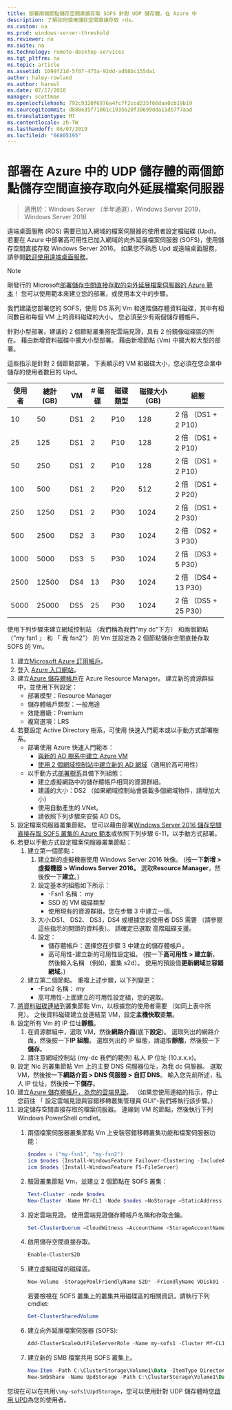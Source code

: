 ```yaml
---
title: 部署兩個節點儲存空間直接存取 SOFS 針對 UDP 儲存體，在 Azure 中
description: 了解如何使用儲存空間直接存取 rds。
ms.custom: na
ms.prod: windows-server-threshold
ms.reviewer: na
ms.suite: na
ms.technology: remote-desktop-services
ms.tgt_pltfrm: na
ms.topic: article
ms.assetid: 1099f21d-5f07-475a-92dd-ad08bc155da1
author: haley-rowland
ms.author: harowl
ms.date: 07/17/2018
manager: scottman
ms.openlocfilehash: 792c9320f6976a4fc7f2ccd235f66daa0cb19b19
ms.sourcegitcommit: d888e35f71801c1935620f38699dda11db7f7aad
ms.translationtype: MT
ms.contentlocale: zh-TW
ms.lasthandoff: 06/07/2019
ms.locfileid: "66805195"
---
```

# <a name="deploy-a-two-node-storage-spaces-direct-scale-out-file-server-for-upd-storage-in-azure"></a>部署在 Azure 中的 UDP 儲存體的兩個節點儲存空間直接存取向外延展檔案伺服器

>適用於：Windows Server （半年通道），Windows Server 2019，Windows Server 2016

遠端桌面服務 (RDS) 需要已加入網域的檔案伺服器的使用者設定檔磁碟 (Upd)。 若要在 Azure 中部署高可用性已加入網域的向外延展檔案伺服器 (SOFS)，使用儲存空間直接存取 Windows Server 2016。 如果您不熟悉 Upd 或遠端桌面服務，請參閱[歡迎使用遠端桌面服務](welcome-to-rds.md)。

> [!NOTE] 
> 剛發行的 Microsoft[部署儲存空間直接存取的向外延展檔案伺服器的 Azure 範本](https://azure.microsoft.com/documentation/templates/301-storage-spaces-direct/)！ 您可以使用範本來建立您的部署，或使用本文中的步驟。 

我們建議您部署您的 SOFS，使用 DS 系列 Vm 和進階儲存體資料磁碟，其中有相同數目和每個 VM 上的資料磁碟的大小。 您必須至少有兩個儲存體帳戶。 

針對小型部署，建議的 2 個節點叢集搭配雲端見證，具有 2 份鏡像磁碟區的所在。 藉由新增資料磁碟中擴大小型部署。 藉由新增節點 (Vm) 中擴大較大型的部署。 

這些指示是針對 2 個節點部署。 下表顯示的 VM 和磁碟大小，您必須在您企業中儲存的使用者數目的 Upd。 

| 使用者 | 總計 (GB) | VM | # 磁碟 | 磁碟類型 | 磁碟大小 (GB) | 組態   |
|-------|------------|----|---------|-----------|----------------|-----------------|
| 10    | 50         | DS1 | 2       | P10       | 128            | 2 倍 （DS1 + 2 P10）  |
| 25    | 125        | DS1 | 2       | P10       | 128            | 2 倍 （DS1 + 2 P10）  |
| 50    | 250        | DS1 | 2       | P10       | 128            | 2 倍 （DS1 + 2 P10）  |
| 100   | 500        | DS1 | 2       | P20       | 512            | 2 倍 （DS1 + 2 P20）  |
| 250   | 1250       | DS1 | 2       | P30       | 1024           | 2 倍 （DS1 + 2 P30）  |
| 500   | 2500       | DS2 | 3       | P30       | 1024           | 2 倍 （DS2 + 3 P30）  |
| 1000  | 5000       | DS3 | 5       | P30       | 1024           | 2 倍 （DS3 + 5 P30）  |
| 2500  | 12500      | DS4 | 13      | P30       | 1024           | 2 倍 （DS4 + 13 P30） |
| 5000  | 25000      | DS5 | 25      | P30       | 1024           | 2 倍 （DS5 + 25 P30） | 

使用下列步驟來建立網域控制站 （我們稱為我們"my dc"下方） 和兩個節點 （"my fsn1 」 和 「 我 fsn2"） 的 Vm 並設定為 2 個節點儲存空間直接存取 SOFS 的 Vm。

1. 建立[Microsoft Azure 訂用帳戶](https://azure.microsoft.com)。
2. 登入 [Azure 入口網站](https://ms.portal.azure.com)。
3. 建立[Azure 儲存體帳戶](https://azure.microsoft.com/documentation/articles/storage-create-storage-account/#create-a-storage-account)在 Azure Resource Manager。 建立新的資源群組中，並使用下列設定：
   - 部署模型：Resource Manager
   - 儲存體帳戶類型：一般用途
   - 效能層級：Premium
   - 複寫選項：LRS
4. 若要設定 Active Directory 樹系，可使用 快速入門範本或以手動方式部署樹系。 
   - 部署使用 Azure 快速入門範本：
      - [與新的 AD 樹系中建立 Azure VM](https://azure.microsoft.com/documentation/templates/active-directory-new-domain/)
      - [使用 2 個網域控制站中建立新的 AD 網域](https://azure.microsoft.com/documentation/templates/active-directory-new-domain-ha-2-dc/)（適用於高可用性）
   - 以手動方式[部署樹系](https://azure.microsoft.com/documentation/articles/active-directory-new-forest-virtual-machine/)具備下列組態：
      - 建立虛擬網路中的儲存體帳戶相同的資源群組。
      - 建議的大小：DS2 （如果網域控制站會裝載多個網域物件，請增加大小）
      - 使用自動產生的 VNet。
      - 請依照下列步驟來安裝 AD DS。
5. 設定檔案伺服器叢集節點。 您可以藉由部署[Windows Server 2016 儲存空間直接存取 SOFS 叢集的 Azure 範本](https://azure.microsoft.com/resources/templates/301-storage-spaces-direct/)或依照下列步驟 6-11，以手動方式部署。
6. 若要以手動方式設定檔案伺服器叢集節點：
   1. 建立第一個節點： 
      1. 建立新的虛擬機器使用 Windows Server 2016 映像。 (按一下**新增 > 虛擬機器 > Windows Server 2016。** 選取**Resource Manager**，然後按一下**建立**。)
      2. 設定基本的組態如下所示：
         - -Fsn1 名稱： my
         - SSD 的 VM 磁碟類型
         - 使用現有的資源群組，您在步驟 3 中建立一個。 
      3. 大小:DS1、 DS2、 DS3，DS4 或根據您的使用者 DS5 需要 （請參閱這些指示的開頭的資料表）。 請確定已選取 高階磁碟支援。
      4. 設定： 
         - 儲存體帳戶：選擇您在步驟 3 中建立的儲存體帳戶。
         - 高可用性-建立新的可用性設定組。 (按一下**高可用性 > 建立新**，然後輸入名稱 （例如，叢集 s2d）。 使用的預設值**更新網域**並**容錯網域**。)
   2. 建立第二個節點。 重複上述步驟，以下列變更：
      - -Fsn2 名稱： my
      - 高可用性-上面建立的可用性設定組，您的選取。  
7. [將資料磁碟連結](https://azure.microsoft.com/documentation/articles/virtual-machines-windows-attach-disk-portal/)到叢集節點 Vm，以根據您的使用者需要 （如同上表中所見）。 之後資料磁碟建立並連結至 VM，設定**主機快取**要**無**。
8. 設定所有 Vm 的 IP 位址**靜態**。 
   1. 在資源群組中，選取 VM，然後**網路介面**(底下**設定**)。 選取列出的網路介面，然後按一下**IP 組態**。 選取列出的 IP 組態，請選取**靜態**，然後按一下**儲存**。
   2. 請注意網域控制站 (my-dc 我們的範例) 私人 IP 位址 (10.x.x.x)。
9. 設定 Nic 的叢集節點 Vm 上的主要 DNS 伺服器位址，為我 dc 伺服器。 選取 VM，然後按一下**網路介面 > DNS 伺服器 > 自訂 DNS**。 輸入您先前所述，私人 IP 位址，然後按一下**儲存**。
10. 建立[Azure 儲存體帳戶，為您的雲端見證](https://docs.microsoft.com/windows-server/failover-clustering/deploy-cloud-witness)。 （如果您使用連結的指示，停止您前往 「 設定雲端見證與容錯移轉叢集管理員 GUI"-我們將執行該步驟。）
11. 設定儲存空間直接存取的檔案伺服器。 連線到 VM 的節點，然後執行下列 Windows PowerShell cmdlet。
    1. 兩個檔案伺服器叢集節點 Vm 上安裝容錯移轉叢集功能和檔案伺服器功能：

       ```powershell
       $nodes = ("my-fsn1", "my-fsn2")
       icm $nodes {Install-WindowsFeature Failover-Clustering -IncludeAllSubFeature -IncludeManagementTools} 
       icm $nodes {Install-WindowsFeature FS-FileServer} 
       ```
    2. 驗證叢集節點 Vm，並建立 2 個節點在 SOFS 叢集：

       ```powershell
       Test-Cluster -node $nodes
       New-Cluster -Name MY-CL1 -Node $nodes –NoStorage –StaticAddress [new address within your addr space]
       ``` 
    3. 設定雲端見證。 使用雲端見證儲存體帳戶名稱和存取金鑰。

       ```powershell
       Set-ClusterQuorum –CloudWitness –AccountName <StorageAccountName> -AccessKey <StorageAccountAccessKey> 
       ```
    4. 啟用儲存空間直接存取。

       ```powershell
       Enable-ClusterS2D 
       ```
      
    5. 建立虛擬磁碟的磁碟區。

       ```powershell
       New-Volume -StoragePoolFriendlyName S2D* -FriendlyName VDisk01 -FileSystem CSVFS_REFS -Size 120GB 
       ```
       若要檢視在 SOFS 叢集上的叢集共用磁碟區的相關資訊，請執行下列 cmdlet:

       ```powershell
       Get-ClusterSharedVolume
       ```
   
    6. 建立向外延展檔案伺服器 (SOFS):

       ```powershell
       Add-ClusterScaleOutFileServerRole -Name my-sofs1 -Cluster MY-CL1
       ```

    7. 建立新的 SMB 檔案共用 SOFS 叢集上。

       ```powershell
       New-Item -Path C:\ClusterStorage\Volume1\Data -ItemType Directory
       New-SmbShare -Name UpdStorage -Path C:\ClusterStorage\Volume1\Data
       ```

您現在可以在共用`\\my-sofs1\UpdStorage`，您可以使用針對 UDP 儲存體時您[啟用 UPD](https://social.technet.microsoft.com/wiki/contents/articles/15304.installing-and-configuring-user-profile-disks-upd-in-windows-server-2012.aspx)為您的使用者。 
